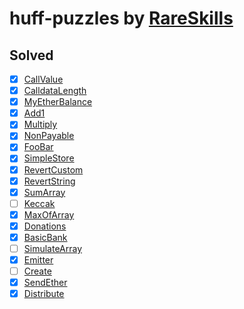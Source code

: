 # huff-puzzles by [RareSkills](https://www.rareskills.io)

## Solved

- [x] [CallValue](https://github.com/rareskills/huff-puzzles/blob/main/src/CallValue.huff)
- [x] [CalldataLength](https://github.com/rareskills/huff-puzzles/blob/main/src/CalldataLength.length)
- [x] [MyEtherBalance](https://github.com/rareskills/huff-puzzles/blob/main/src/MyEtherBalance.length)
- [x] [Add1](https://github.com/rareskills/huff-puzzles/blob/main/src/Add1.huff)
- [x] [Multiply](https://github.com/rareskills/huff-puzzles/blob/main/src/Multiply.huff)
- [x] [NonPayable](https://github.com/rareskills/huff-puzzles/blob/main/src/NonPayable.huff)
- [x] [FooBar](https://github.com/rareskills/huff-puzzles/blob/main/src/FooBar.huff)
- [x] [SimpleStore](https://github.com/rareskills/huff-puzzles/blob/main/src/SimpleStore.huff)
- [x] [RevertCustom](https://github.com/rareskills/huff-puzzles/blob/main/src/RevertCustom.huff)
- [x] [RevertString](https://github.com/rareskills/huff-puzzles/blob/main/src/RevertString.huff)
- [x] [SumArray](https://github.com/rareskills/huff-puzzles/blob/main/src/SumArray.huff)
- [ ] [Keccak](https://github.com/rareskills/huff-puzzles/blob/main/src/Keccak.huff)
- [x] [MaxOfArray](https://github.com/rareskills/huff-puzzles/blob/main/src/MaxOfArray.huff)
- [x] [Donations](https://github.com/rareskills/huff-puzzles/blob/main/src/Donations.huff)
- [x] [BasicBank](https://github.com/rareskills/huff-puzzles/blob/main/src/BasicBank.huff)
- [ ] [SimulateArray](https://github.com/rareskills/huff-puzzles/blob/main/src/SimulateArray.huff)
- [x] [Emitter](https://github.com/rareskills/huff-puzzles/blob/main/src/Emitter.huff)
- [ ] [Create](https://github.com/rareskills/huff-puzzles/blob/main/src/Create.huff)
- [x] [SendEther](https://github.com/rareskills/huff-puzzles/blob/main/src/SendEther.huff)
- [x] [Distribute](https://github.com/rareskills/huff-puzzles/blob/main/src/Distribute.huff)

